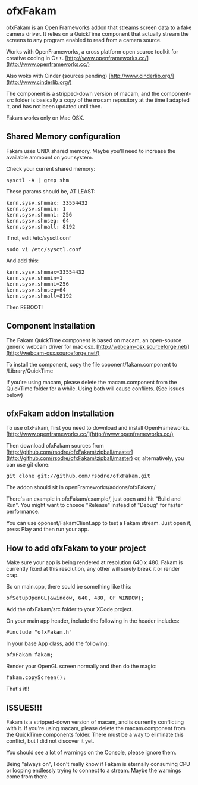 
ofxFakam
==================

ofxFakam is an Open Frameworks addon that streams screen data to a fake camera driver.
It relies on a QuickTime component that actually stream the screens to any program enabled to read from a camera source.

Works with OpenFrameworks, a cross platform open source toolkit for creative coding in C++.
[http://www.openframeworks.cc/](http://www.openframeworks.cc/)

Also woks with Cinder (sources pending)
[http://www.cinderlib.org/](http://www.cinderlib.org/)

The component is a stripped-down version of macam, and the component-src folder is basically a copy of the macam repository at the time I adapted it, and has not been updated until then.

Fakam works only on Mac OSX.

Shared Memory configuration
------------

Fakam uses UNIX shared memory. Maybe you'll need to increase the available ammount on your system. 

Check your current shared memory:
<pre>
sysctl -A | grep shm
</pre>

These params should be, AT LEAST:
<pre>
kern.sysv.shmmax: 33554432
kern.sysv.shmmin: 1
kern.sysv.shmmni: 256
kern.sysv.shmseg: 64
kern.sysv.shmall: 8192
</pre>

If not, edit /etc/sysctl.conf
<pre>
sudo vi /etc/sysctl.conf
</pre>

And add this:
<pre>
kern.sysv.shmmax=33554432
kern.sysv.shmmin=1
kern.sysv.shmmni=256
kern.sysv.shmseg=64
kern.sysv.shmall=8192
</pre>

Then REBOOT!

Component Installation
------------

The Fakam QuickTime component is based on macam, an open-source generic webcam driver for mac osx.
[http://webcam-osx.sourceforge.net/](http://webcam-osx.sourceforge.net/)

To install the component, copy the file coponent/fakam.component to /Library/QuickTime

If you're using macam, please delete the macam.component from the QuickTime folder for a while. Using both will cause conflicts. (See issues below)

ofxFakam addon Installation
------------

To use ofxFakam, first you need to download and install OpenFrameworks.
[http://www.openframeworks.cc/](http://www.openframeworks.cc/)

Then download ofxFakam sources from [http://github.com/rsodre/ofxFakam/zipball/master](http://github.com/rsodre/ofxFakam/zipball/master) or, alternatively, you can use git clone:
<pre>
git clone git://github.com/rsodre/ofxFakam.git
</pre>

The addon should sit in openFrameworks/addons/ofxFakam/

There's an example in ofxFakam/example/, just open and hit "Build and Run". You might want to chosoe "Release" instead of "Debug" for faster performance.

You can use oponent/FakamClient.app to test a Fakam stream. Just open it, press Play and then run your app.

How to add ofxFakam to your project
-------------------------------

Make sure your app is being rendered at resolution 640 x 480.
Fakam is currently fixed at this resolution, any other will surely break it or render crap.

So on main.cpp, there sould be something like this:
<pre>
ofSetupOpenGL(&window, 640, 480, OF_WINDOW);
</pre>

Add the ofxFakam/src folder to your XCode project.

On your main app header, include the following in the header includes:
<pre>
#include "ofxFakam.h"
</pre>

In your base App class, add the following:
<pre>
ofxFakam fakam;
</pre>

Render your OpenGL screen normally and then do the magic:
<pre>
fakam.copyScreen();
</pre>

That's it!!

ISSUES!!!
-----------------------------------------

Fakam is a stripped-down version of macam, and is currently conflicting with it.
If you're using macam, please delete the macam.component from the QuickTime components folder.
There must be a way to eliminate this conflict, but I did not discover it yet.

You should see a lot of warnings on the Console, please ignore them.

Being "always on", I don't really know if Fakam is eternally consuming CPU or looping endlessly trying to connect to a stream. Maybe the warnings come from there.




